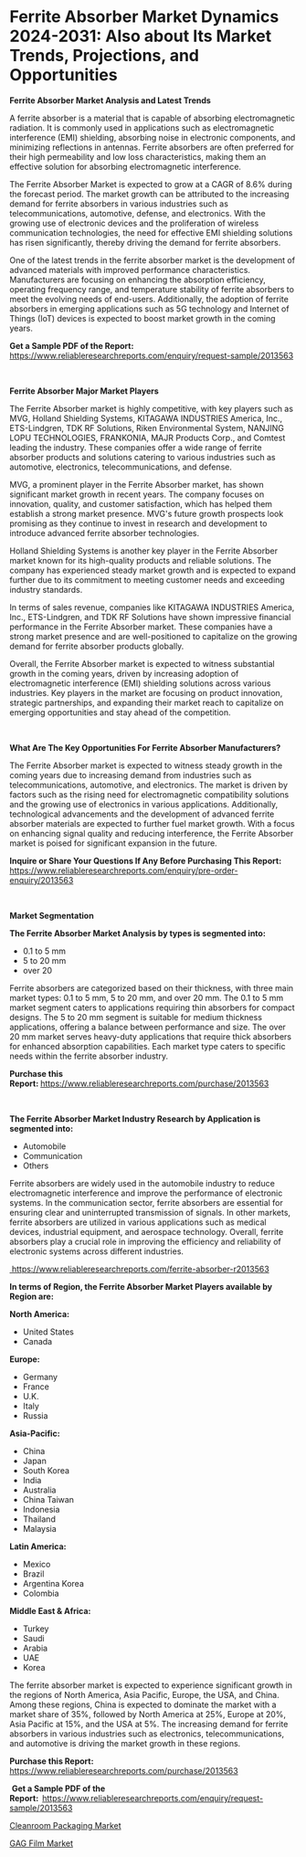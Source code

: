 <p><h1>Ferrite Absorber Market Dynamics 2024-2031: Also about Its Market Trends, Projections, and Opportunities</h1></p><p><strong>Ferrite Absorber Market Analysis and Latest Trends</strong></p>
<p><p>A ferrite absorber is a material that is capable of absorbing electromagnetic radiation. It is commonly used in applications such as electromagnetic interference (EMI) shielding, absorbing noise in electronic components, and minimizing reflections in antennas. Ferrite absorbers are often preferred for their high permeability and low loss characteristics, making them an effective solution for absorbing electromagnetic interference.</p><p>The Ferrite Absorber Market is expected to grow at a CAGR of 8.6% during the forecast period. The market growth can be attributed to the increasing demand for ferrite absorbers in various industries such as telecommunications, automotive, defense, and electronics. With the growing use of electronic devices and the proliferation of wireless communication technologies, the need for effective EMI shielding solutions has risen significantly, thereby driving the demand for ferrite absorbers.</p><p>One of the latest trends in the ferrite absorber market is the development of advanced materials with improved performance characteristics. Manufacturers are focusing on enhancing the absorption efficiency, operating frequency range, and temperature stability of ferrite absorbers to meet the evolving needs of end-users. Additionally, the adoption of ferrite absorbers in emerging applications such as 5G technology and Internet of Things (IoT) devices is expected to boost market growth in the coming years.</p></p>
<p><strong>Get a Sample PDF of the Report:&nbsp;</strong> <a href="https://www.reliableresearchreports.com/enquiry/request-sample/2013563">https://www.reliableresearchreports.com/enquiry/request-sample/2013563</a></p>
<p>&nbsp;</p>
<p><strong>Ferrite Absorber Major Market Players</strong></p>
<p><p>The Ferrite Absorber market is highly competitive, with key players such as MVG, Holland Shielding Systems, KITAGAWA INDUSTRIES America, Inc., ETS-Lindgren, TDK RF Solutions, Riken Environmental System, NANJING LOPU TECHNOLOGIES, FRANKONIA, MAJR Products Corp., and Comtest leading the industry. These companies offer a wide range of ferrite absorber products and solutions catering to various industries such as automotive, electronics, telecommunications, and defense.</p><p>MVG, a prominent player in the Ferrite Absorber market, has shown significant market growth in recent years. The company focuses on innovation, quality, and customer satisfaction, which has helped them establish a strong market presence. MVG's future growth prospects look promising as they continue to invest in research and development to introduce advanced ferrite absorber technologies.</p><p>Holland Shielding Systems is another key player in the Ferrite Absorber market known for its high-quality products and reliable solutions. The company has experienced steady market growth and is expected to expand further due to its commitment to meeting customer needs and exceeding industry standards.</p><p>In terms of sales revenue, companies like KITAGAWA INDUSTRIES America, Inc., ETS-Lindgren, and TDK RF Solutions have shown impressive financial performance in the Ferrite Absorber market. These companies have a strong market presence and are well-positioned to capitalize on the growing demand for ferrite absorber products globally.</p><p>Overall, the Ferrite Absorber market is expected to witness substantial growth in the coming years, driven by increasing adoption of electromagnetic interference (EMI) shielding solutions across various industries. Key players in the market are focusing on product innovation, strategic partnerships, and expanding their market reach to capitalize on emerging opportunities and stay ahead of the competition.</p></p>
<p>&nbsp;</p>
<p><strong>What Are The Key Opportunities For Ferrite Absorber Manufacturers?</strong></p>
<p><p>The Ferrite Absorber market is expected to witness steady growth in the coming years due to increasing demand from industries such as telecommunications, automotive, and electronics. The market is driven by factors such as the rising need for electromagnetic compatibility solutions and the growing use of electronics in various applications. Additionally, technological advancements and the development of advanced ferrite absorber materials are expected to further fuel market growth. With a focus on enhancing signal quality and reducing interference, the Ferrite Absorber market is poised for significant expansion in the future.</p></p>
<p><strong>Inquire or Share Your Questions If Any Before Purchasing This Report:</strong> <a href="https://www.reliableresearchreports.com/enquiry/pre-order-enquiry/2013563">https://www.reliableresearchreports.com/enquiry/pre-order-enquiry/2013563</a></p>
<p>&nbsp;</p>
<p><strong>Market Segmentation</strong></p>
<p><strong>The Ferrite Absorber Market Analysis by types is segmented into:</strong></p>
<p><ul><li>0.1 to 5 mm</li><li>5 to 20 mm</li><li>over 20</li></ul></p>
<p><p>Ferrite absorbers are categorized based on their thickness, with three main market types: 0.1 to 5 mm, 5 to 20 mm, and over 20 mm. The 0.1 to 5 mm market segment caters to applications requiring thin absorbers for compact designs. The 5 to 20 mm segment is suitable for medium thickness applications, offering a balance between performance and size. The over 20 mm market serves heavy-duty applications that require thick absorbers for enhanced absorption capabilities. Each market type caters to specific needs within the ferrite absorber industry.</p></p>
<p><strong>Purchase this Report:&nbsp;</strong><a href="https://www.reliableresearchreports.com/purchase/2013563">https://www.reliableresearchreports.com/purchase/2013563</a></p>
<p>&nbsp;</p>
<p><strong>The Ferrite Absorber Market Industry Research by Application is segmented into:</strong></p>
<p><ul><li>Automobile</li><li>Communication</li><li>Others</li></ul></p>
<p><p>Ferrite absorbers are widely used in the automobile industry to reduce electromagnetic interference and improve the performance of electronic systems. In the communication sector, ferrite absorbers are essential for ensuring clear and uninterrupted transmission of signals. In other markets, ferrite absorbers are utilized in various applications such as medical devices, industrial equipment, and aerospace technology. Overall, ferrite absorbers play a crucial role in improving the efficiency and reliability of electronic systems across different industries.</p></p>
<p><a href="https://www.reliableresearchreports.com/ferrite-absorber-r2013563">&nbsp;https://www.reliableresearchreports.com/ferrite-absorber-r2013563</a></p>
<p><strong>In terms of Region, the Ferrite Absorber Market Players available by Region are:</strong></p>
<p>
    <p> <strong> North America: </strong>
        <ul>
            <li>United States</li>
            <li>Canada</li>
        </ul>
        </p> 
    <p> <strong> Europe: </strong>
        <ul>
            <li>Germany</li>
            <li>France</li>
            <li>U.K.</li>
            <li>Italy</li>
            <li>Russia</li>
        </ul>
        </p> 
    <p> <strong> Asia-Pacific: </strong>
        <ul>
            <li>China</li>
            <li>Japan</li>
            <li>South Korea</li>
            <li>India</li>
            <li>Australia</li>
            <li>China Taiwan</li>
            <li>Indonesia</li>
            <li>Thailand</li>
            <li>Malaysia</li>
        </ul>
        </p> 
    <p> <strong> Latin America: </strong>
        <ul>
            <li>Mexico</li>
            <li>Brazil</li>
            <li>Argentina Korea</li>
            <li>Colombia</li>
        </ul>
        </p> 
    <p> <strong> Middle East & Africa: </strong>
        <ul>
            <li>Turkey</li>
            <li>Saudi</li>
            <li>Arabia</li>
            <li>UAE</li>
            <li>Korea</li>
        </ul>
    </p>
    </p>
<p><p>The ferrite absorber market is expected to experience significant growth in the regions of North America, Asia Pacific, Europe, the USA, and China. Among these regions, China is expected to dominate the market with a market share of 35%, followed by North America at 25%, Europe at 20%, Asia Pacific at 15%, and the USA at 5%. The increasing demand for ferrite absorbers in various industries such as electronics, telecommunications, and automotive is driving the market growth in these regions.</p></p>
<p><strong>Purchase this Report: </strong><a href="https://www.reliableresearchreports.com/purchase/2013563">https://www.reliableresearchreports.com/purchase/2013563</a></p>
<p>&nbsp;<strong>Get a Sample PDF of the Report:&nbsp;&nbsp;</strong><a href="https://www.reliableresearchreports.com/enquiry/request-sample/2013563">https://www.reliableresearchreports.com/enquiry/request-sample/2013563</a></p>
<p><strong></strong></p>
<p><p><a href="https://issuu.com/reportprime-2/docs/cleanroom-packaging-market-size-2030.pptx">Cleanroom Packaging Market</a></p><p><a href="https://issuu.com/reportprime-2/docs/gag-film-market-size-2030.pptx">GAG Film Market</a></p></p>